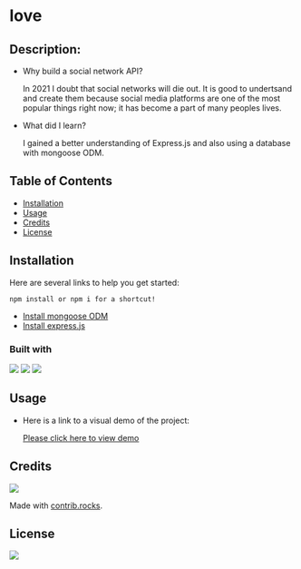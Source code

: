 # love

## Description:

- Why build a social network API?

    In 2021 I doubt that social networks will die out. It is good to undertsand and create them because social media platforms are one of the most popular things right now; it has become a part of many peoples lives. 

- What did I learn?

    I gained a better understanding of Express.js and also using a database with mongoose ODM.

## Table of Contents

- [Installation](#installation)
- [Usage](#usage)
- [Credits](#credits)
- [License](#license)

## Installation
Here are several links to help you get started:

    npm install or npm i for a shortcut!


- [Install mongoose ODM](https://mongoosejs.com/)
- [Install express.js](https://expressjs.com/)

### Built with
<img src="https://img.shields.io/badge/Express.js-404D59?style=for-the-badge" />
<img src= "https://img.shields.io/badge/Insomnia-black?style=for-the-badge&logo=insomnia&logoColor=5849BE" />
<img src="https://img.shields.io/badge/MongoDB-%234ea94b.svg?style=for-the-badge&logo=mongodb&logoColor=white" />


 

## Usage

- Here is a link to a visual demo of the project:

     [Please click here to view demo](www.com)

## Credits
<a href="https://github.com/skyllarb/Fort-polio/graphs/contributors">
  <img src="https://contrib.rocks/image?repo=skyllarb/Fort-polio" />
</a>

Made with [contrib.rocks](https://contrib.rocks).

## License
<img
 src="http://ForTheBadge.com/images/badges/built-with-love.svg" />


